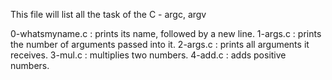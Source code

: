 This file will list all the task of the C - argc, argv

0-whatsmyname.c : prints its name, followed by a new line.
1-args.c : prints the number of arguments passed into it.
2-args.c : prints all arguments it receives.
3-mul.c : multiplies two numbers.
4-add.c : adds positive numbers.
